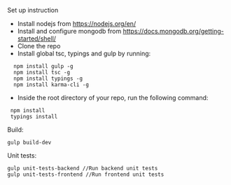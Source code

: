 Set up instruction 

* Install nodejs from https://nodejs.org/en/
* Install and configure mongodb from https://docs.mongodb.org/getting-started/shell/
* Clone the repo
* Install global tsc, typings and gulp by running:
   

```
  npm install gulp -g 
  npm install tsc -g 
  npm install typings -g 
  npm install karma-cli -g
```

          
* Inside the root directory of your repo, run the following command:
   

```
 npm install 
 typings install
```

Build:
```
gulp build-dev
```

Unit tests:
```
gulp unit-tests-backend //Run backend unit tests
gulp unit-tests-frontend //Run frontend unit tests
```

